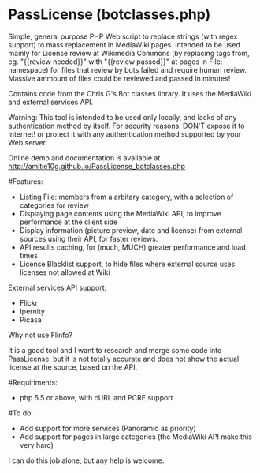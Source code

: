 # PassLicense (botclasses.php)
Simple, general purpose PHP Web script to replace strings (with regex support) to mass replacement in MediaWiki pages. Intended to be used mainly for License review at Wikimedia Commons (by replacing tags from, eg. "{{review needed}}" with "{{review passed}}" at pages in File: namespace) for files that review by bots failed and require human review. Massive ammount of files could be reviewed and passed in minutes!

Contains code from the Chris G's Bot classes library. It uses the MediaWiki and external services API.

Warning: This tool is intended to be used only locally, and lacks of any authentication method by itself. For security reasons, DON'T expose it to Internet! or protect it with any authentication method supported by your Web server.

Online demo and documentation is available at http://amitie10g.github.io/PassLicense_botclasses.php

#Features:

* Listing File: members from a arbitary category, with a selection of categories for review
* Displaying page contents using the MediaWiki API, to improve performance at the client side
* Display information (picture preview, date and license) from external sources using their API, for faster reviews.
* API results caching, for (much, MUCH) greater performance and load times
* License Blacklist support, to hide files where external source uses licenses not allowed at Wiki

External services API support:

* Flickr
* Ipernity
* Picasa

Why not use Flinfo?

It is a good tool and I want to research and merge some code into PassLicense, but it is
not totally accurate and does not show the actual license at the source, based on the API.

#Requiriments:

* php 5.5 or above, with cURL and PCRE support

#To do:

* Add support for more services (Panoramio as priority)
* Add support for pages in large categories (the MediaWiki API make this very hard)

I can do this job alone, but any help is welcome.